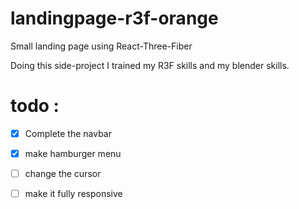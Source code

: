 ﻿# landingpage-r3f-orange
 
 Small landing page using React-Three-Fiber
 
 Doing this side-project I trained my R3F skills and my blender skills. 

# todo : 
- [x] Complete the navbar
- [x] make hamburger menu
- [ ] change the cursor
- [ ] make it fully responsive

